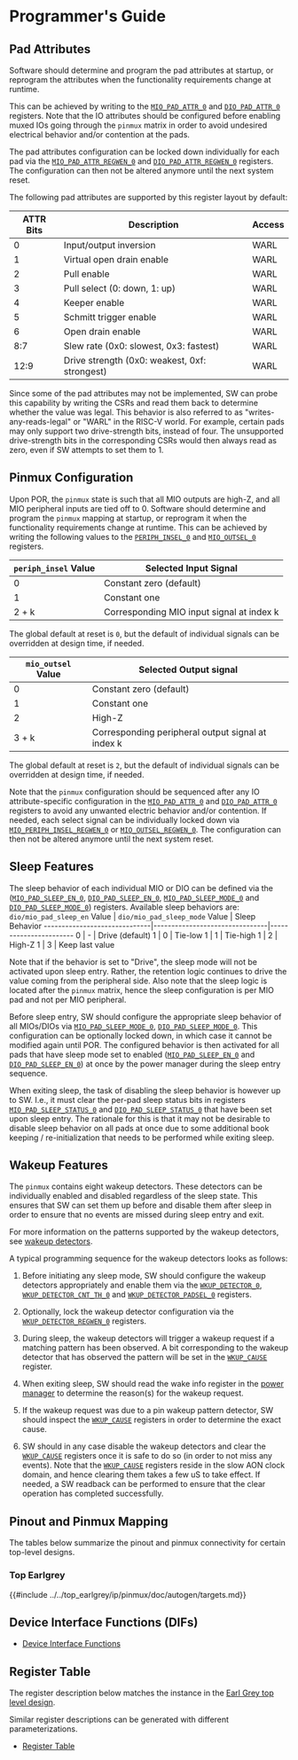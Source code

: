 # Programmer's Guide

## Pad Attributes

Software should determine and program the pad attributes at startup, or reprogram the attributes when the functionality requirements change at runtime.

This can be achieved by writing to the [`MIO_PAD_ATTR_0`](../../../top_earlgrey/ip/pinmux/data/autogen/pinmux.hjson#mio_pad_attr_0) and [`DIO_PAD_ATTR_0`](../../../top_earlgrey/ip/pinmux/data/autogen/pinmux.hjson#dio_pad_attr_0) registers.
Note that the IO attributes should be configured before enabling muxed IOs going through the `pinmux` matrix in order to avoid undesired electrical behavior and/or contention at the pads.

The pad attributes configuration can be locked down individually for each pad via the [`MIO_PAD_ATTR_REGWEN_0`](../../../top_earlgrey/ip/pinmux/data/autogen/pinmux.hjson#mio_pad_attr_regwen_0) and [`DIO_PAD_ATTR_REGWEN_0`](../../../top_earlgrey/ip/pinmux/data/autogen/pinmux.hjson#dio_pad_attr_regwen_0) registers.
The configuration can then not be altered anymore until the next system reset.

The following pad attributes are supported by this register layout by default:

ATTR Bits | Description                                   | Access
----------|-----------------------------------------------|---------
0         | Input/output inversion                        | WARL
1         | Virtual open drain enable                     | WARL
2         | Pull enable                                   | WARL
3         | Pull select (0: down, 1: up)                  | WARL
4         | Keeper enable                                 | WARL
5         | Schmitt trigger enable                        | WARL
6         | Open drain enable                             | WARL
8:7       | Slew rate (0x0: slowest, 0x3: fastest)        | WARL
12:9      | Drive strength (0x0: weakest, 0xf: strongest) | WARL

Since some of the pad attributes may not be implemented, SW can probe this capability by writing the CSRs and read them back to determine whether the value was legal.
This behavior is also referred to as "writes-any-reads-legal" or "WARL" in the RISC-V world.
For example, certain pads may only support two drive-strength bits, instead of four.
The unsupported drive-strength bits in the corresponding CSRs would then always read as zero, even if SW attempts to set them to 1.

## Pinmux Configuration

Upon POR, the `pinmux` state is such that all MIO outputs are high-Z, and all MIO peripheral inputs are tied off to 0.
Software should determine and program the `pinmux` mapping at startup, or reprogram it when the functionality requirements change at runtime.
This can be achieved by writing the following values to the [`PERIPH_INSEL_0`](../../../top_earlgrey/ip/pinmux/data/autogen/pinmux.hjson#periph_insel_0) and [`MIO_OUTSEL_0`](../../../top_earlgrey/ip/pinmux/data/autogen/pinmux.hjson#mio_outsel_0) registers.

`periph_insel` Value  | Selected Input Signal
----------------------|-----------------------
0                     | Constant zero (default)
1                     | Constant one
2 + k                 | Corresponding MIO input signal at index k

The global default at reset is `0`, but the default of individual signals can be overridden at design time, if needed.

`mio_outsel` Value    | Selected Output signal
----------------------|-----------------------
0                     | Constant zero (default)
1                     | Constant one
2                     | High-Z
3 + k                 | Corresponding peripheral output signal at index k

The global default at reset is `2`, but the default of individual signals can be overridden at design time, if needed.

Note that the `pinmux` configuration should be sequenced after any IO attribute-specific configuration in the [`MIO_PAD_ATTR_0`](../../../top_earlgrey/ip/pinmux/data/autogen/pinmux.hjson#mio_pad_attr_0) and [`DIO_PAD_ATTR_0`](../../../top_earlgrey/ip/pinmux/data/autogen/pinmux.hjson#dio_pad_attr_0) registers to avoid any unwanted electric behavior and/or contention.
If needed, each select signal can be individually locked down via [`MIO_PERIPH_INSEL_REGWEN_0`](../../../top_earlgrey/ip/pinmux/data/autogen/pinmux.hjson#mio_periph_insel_regwen_0) or [`MIO_OUTSEL_REGWEN_0`](../../../top_earlgrey/ip/pinmux/data/autogen/pinmux.hjson#mio_outsel_regwen_0).
The configuration can then not be altered anymore until the next system reset.

## Sleep Features

The sleep behavior of each individual MIO or DIO can be defined via the ([`MIO_PAD_SLEEP_EN_0`](../../../top_earlgrey/ip/pinmux/data/autogen/pinmux.hjson#mio_pad_sleep_en_0), [`DIO_PAD_SLEEP_EN_0`](../../../top_earlgrey/ip/pinmux/data/autogen/pinmux.hjson#dio_pad_sleep_en_0), [`MIO_PAD_SLEEP_MODE_0`](../../../top_earlgrey/ip/pinmux/data/autogen/pinmux.hjson#mio_pad_sleep_mode_0) and [`DIO_PAD_SLEEP_MODE_0`](../../../top_earlgrey/ip/pinmux/data/autogen/pinmux.hjson#dio_pad_sleep_mode_0)) registers.
Available sleep behaviors are:
`dio/mio_pad_sleep_en` Value  | `dio/mio_pad_sleep_mode` Value | Sleep Behavior
------------------------------|--------------------------------|-----------------------
0                             | -                              | Drive (default)
1                             | 0                              | Tie-low
1                             | 1                              | Tie-high
1                             | 2                              | High-Z
1                             | 3                              | Keep last value

Note that if the behavior is set to "Drive", the sleep mode will not be activated upon sleep entry.
Rather, the retention logic continues to drive the value coming from the peripheral side.
Also note that the sleep logic is located after the `pinmux` matrix, hence the sleep configuration is per MIO pad and not per MIO peripheral.

Before sleep entry, SW should configure the appropriate sleep behavior of all MIOs/DIOs via [`MIO_PAD_SLEEP_MODE_0`](../../../top_earlgrey/ip/pinmux/data/autogen/pinmux.hjson#mio_pad_sleep_mode_0), [`DIO_PAD_SLEEP_MODE_0`](../../../top_earlgrey/ip/pinmux/data/autogen/pinmux.hjson#dio_pad_sleep_mode_0).
This configuration can be optionally locked down, in which case it cannot be modified again until POR.
The configured behavior is then activated for all pads that have sleep mode set to enabled ([`MIO_PAD_SLEEP_EN_0`](../../../top_earlgrey/ip/pinmux/data/autogen/pinmux.hjson#mio_pad_sleep_en_0) and [`DIO_PAD_SLEEP_EN_0`](../../../top_earlgrey/ip/pinmux/data/autogen/pinmux.hjson#dio_pad_sleep_en_0)) at once by the power manager during the sleep entry sequence.

When exiting sleep, the task of disabling the sleep behavior is however up to SW.
I.e., it must clear the per-pad sleep status bits in registers [`MIO_PAD_SLEEP_STATUS_0`](../../../top_earlgrey/ip/pinmux/data/autogen/pinmux.hjson#mio_pad_sleep_status_0) and [`DIO_PAD_SLEEP_STATUS_0`](../../../top_earlgrey/ip/pinmux/data/autogen/pinmux.hjson#dio_pad_sleep_status_0) that have been set upon sleep entry.
The rationale for this is that it may not be desirable to disable sleep behavior on all pads at once due to some additional book keeping / re-initialization that needs to be performed while exiting sleep.

## Wakeup Features

The `pinmux` contains eight wakeup detectors.
These detectors can be individually enabled and disabled regardless of the sleep state.
This ensures that SW can set them up before and disable them after sleep in order to ensure that no events are missed during sleep entry and exit.

For more information on the patterns supported by the wakeup detectors, see [wakeup detectors](#wakeup-detectors).

A typical programming sequence for the wakeup detectors looks as follows:

1. Before initiating any sleep mode, SW should configure the wakeup detectors appropriately and enable them via the [`WKUP_DETECTOR_0`](../../../top_earlgrey/ip/pinmux/data/autogen/pinmux.hjson#wkup_detector_0), [`WKUP_DETECTOR_CNT_TH_0`](../../../top_earlgrey/ip/pinmux/data/autogen/pinmux.hjson#wkup_detector_cnt_th_0) and [`WKUP_DETECTOR_PADSEL_0`](../../../top_earlgrey/ip/pinmux/data/autogen/pinmux.hjson#wkup_detector_padsel_0) registers.

2. Optionally, lock the wakeup detector configuration via the [`WKUP_DETECTOR_REGWEN_0`](../../../top_earlgrey/ip/pinmux/data/autogen/pinmux.hjson#wkup_detector_regwen_0) registers.

3. During sleep, the wakeup detectors will trigger a wakeup request if a matching pattern has been observed.
   A bit corresponding to the wakeup detector that has observed the pattern will be set in the [`WKUP_CAUSE`](../../../top_earlgrey/ip/pinmux/data/autogen/pinmux.hjson#wkup_cause) register.

4. When exiting sleep, SW should read the wake info register in the [power manager](../../pwrmgr/README.md) to determine the reason(s) for the wakeup request.

5. If the wakeup request was due to a pin wakeup pattern detector, SW should inspect the [`WKUP_CAUSE`](../../../top_earlgrey/ip/pinmux/data/autogen/pinmux.hjson#wkup_cause) registers in order to determine the exact cause.

6. SW should in any case disable the wakeup detectors and clear the [`WKUP_CAUSE`](../../../top_earlgrey/ip/pinmux/data/autogen/pinmux.hjson#wkup_cause) registers once it is safe to do so (in order to not miss any events).
   Note that the [`WKUP_CAUSE`](../../../top_earlgrey/ip/pinmux/data/autogen/pinmux.hjson#wkup_cause) registers reside in the slow AON clock domain, and hence clearing them takes a few uS to take effect.
   If needed, a SW readback can be performed to ensure that the clear operation has completed successfully.

## Pinout and Pinmux Mapping

The tables below summarize the pinout and pinmux connectivity for certain top-level designs.

### Top Earlgrey

{{#include ../../top_earlgrey/ip/pinmux/doc/autogen/targets.md}}

## Device Interface Functions (DIFs)

- [Device Interface Functions](../../../../sw/device/lib/dif/dif_pinmux.h)

## Register Table

The register description below matches the instance in the [Earl Grey top level
design](../../../top_earlgrey/doc/specification.md).

Similar register descriptions can be generated with different parameterizations.

* [Register Table](../../../top_earlgrey/ip/pinmux/data/autogen/pinmux.hjson#registers)

